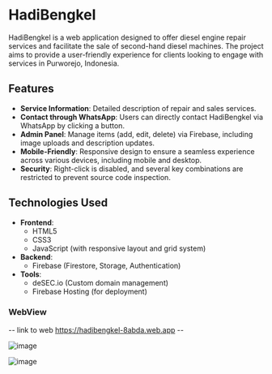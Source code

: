 # HadiBengkel

HadiBengkel is a web application designed to offer diesel engine repair services and facilitate the sale of second-hand diesel machines. The project aims to provide a user-friendly experience for clients looking to engage with services in Purworejo, Indonesia.

## Features

- **Service Information**: Detailed description of repair and sales services.
- **Contact through WhatsApp**: Users can directly contact HadiBengkel via WhatsApp by clicking a button.
- **Admin Panel**: Manage items (add, edit, delete) via Firebase, including image uploads and description updates.
- **Mobile-Friendly**: Responsive design to ensure a seamless experience across various devices, including mobile and desktop.
- **Security**: Right-click is disabled, and several key combinations are restricted to prevent source code inspection.

## Technologies Used

- **Frontend**: 
  - HTML5
  - CSS3
  - JavaScript (with responsive layout and grid system)
- **Backend**: 
  - Firebase (Firestore, Storage, Authentication)
- **Tools**: 
  - deSEC.io (Custom domain management)
  - Firebase Hosting (for deployment)

### WebView
  -- link to web https://hadibengkel-8abda.web.app --

  
![image](https://github.com/user-attachments/assets/60eca06e-44c9-42ff-b395-a2662f944544)


![image](https://github.com/user-attachments/assets/5962da37-0e6c-415c-b997-994022f0c2b7)
